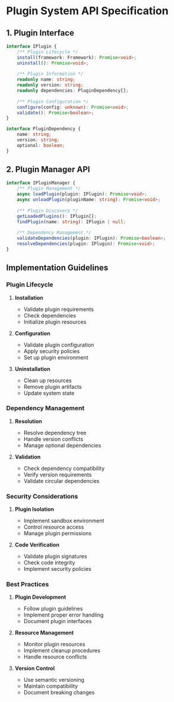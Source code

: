 # Plugin System API Specification

## 1. Plugin Interface

```typescript
interface IPlugin {
    /** Plugin Lifecycle */
    install(framework: Framework): Promise<void>;
    uninstall(): Promise<void>;
    
    /** Plugin Information */
    readonly name: string;
    readonly version: string;
    readonly dependencies: PluginDependency[];
    
    /** Plugin Configuration */
    configure(config: unknown): Promise<void>;
    validate(): Promise<boolean>;
}

interface PluginDependency {
    name: string;
    version: string;
    optional: boolean;
}
```

## 2. Plugin Manager API

```typescript
interface IPluginManager {
    /** Plugin Management */
    async loadPlugin(plugin: IPlugin): Promise<void>;
    async unloadPlugin(pluginName: string): Promise<void>;
    
    /** Plugin Discovery */
    getLoadedPlugins(): IPlugin[];
    findPlugin(name: string): IPlugin | null;
    
    /** Dependency Management */
    validateDependencies(plugin: IPlugin): Promise<boolean>;
    resolveDependencies(plugin: IPlugin): Promise<void>;
}
```

## Implementation Guidelines

### Plugin Lifecycle

1. **Installation**
   - Validate plugin requirements
   - Check dependencies
   - Initialize plugin resources

2. **Configuration**
   - Validate plugin configuration
   - Apply security policies
   - Set up plugin environment

3. **Uninstallation**
   - Clean up resources
   - Remove plugin artifacts
   - Update system state

### Dependency Management

1. **Resolution**
   - Resolve dependency tree
   - Handle version conflicts
   - Manage optional dependencies

2. **Validation**
   - Check dependency compatibility
   - Verify version requirements
   - Validate circular dependencies

### Security Considerations

1. **Plugin Isolation**
   - Implement sandbox environment
   - Control resource access
   - Manage plugin permissions

2. **Code Verification**
   - Validate plugin signatures
   - Check code integrity
   - Implement security policies

### Best Practices

1. **Plugin Development**
   - Follow plugin guidelines
   - Implement proper error handling
   - Document plugin interfaces

2. **Resource Management**
   - Monitor plugin resources
   - Implement cleanup procedures
   - Handle resource conflicts

3. **Version Control**
   - Use semantic versioning
   - Maintain compatibility
   - Document breaking changes
